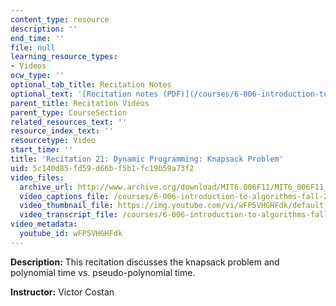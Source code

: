 ```yaml
---
content_type: resource
description: ''
end_time: ''
file: null
learning_resource_types:
- Videos
ocw_type: ''
optional_tab_title: Recitation Notes
optional_text: '[Recitation notes (PDF)](/courses/6-006-introduction-to-algorithms-fall-2011/resources/mit6_006f11_rec21)'
parent_title: Recitation Videos
parent_type: CourseSection
related_resources_text: ''
resource_index_text: ''
resourcetype: Video
start_time: ''
title: 'Recitation 21: Dynamic Programming: Knapsack Problem'
uid: 5c140d85-fd59-d66b-f5b1-fc19b59a73f2
video_files:
  archive_url: http://www.archive.org/download/MIT6.006F11/MIT6_006F11_rec21_300k.mp4
  video_captions_file: /courses/6-006-introduction-to-algorithms-fall-2011/a58ace590dc45affaa5defe04e0b65e5_wFP5VHGHFdk.vtt
  video_thumbnail_file: https://img.youtube.com/vi/wFP5VHGHFdk/default.jpg
  video_transcript_file: /courses/6-006-introduction-to-algorithms-fall-2011/48d1e783bd1a50c1851bbb45887c0821_wFP5VHGHFdk.pdf
video_metadata:
  youtube_id: wFP5VHGHFdk
---
```


**Description:** This recitation discusses the knapsack problem and polynomial time vs. pseudo-polynomial time.

**Instructor:** Victor Costan



